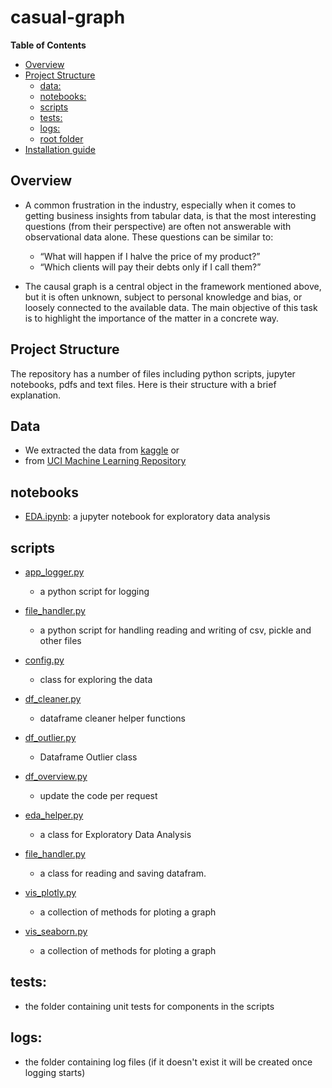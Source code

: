 # casual-graph
**Table of Contents**

  - [Overview](#overview)
  - [Project Structure](#project-structure)
    - [data:](#data)
    - [notebooks:](#notebooks)
    - [scripts](#scripts)
    - [tests:](#tests)
    - [logs:](#logs)
    - [root folder](#root-folder)
  - [Installation guide](#installation-guide)

## Overview
- A common frustration in the industry, especially when it comes to getting business insights from tabular data, is that the most interesting questions (from their perspective) are often not answerable with observational data alone. These questions can be similar to:
    - “What will happen if I halve the price of my product?”
    - “Which clients will pay their debts only if I call them?”

- The causal graph is a central object in the framework mentioned above, but it
is often unknown, subject to personal knowledge and bias, or loosely
connected to the available data. The main objective of this task is to
highlight the importance of the matter in a concrete way.

## Project Structure
The repository has a number of files including python scripts, jupyter notebooks, pdfs and text files. Here is their structure with a brief explanation.

## Data
- We extracted the data from [kaggle](https://www.kaggle.com/uciml/breast-cancer-wisconsin-data) or
- from [UCI Machine Learning Repository](https://archive-beta.ics.uci.edu/ml/datasets?name=breast)
## notebooks
- [EDA.ipynb](https://github.com/10-Academy-quad-squad/casual-graph/blob/dev-abreham/notebooks/1.%20EDA.ipynb): a jupyter notebook for exploratory data analysis
## scripts
- [app_logger.py](https://github.com/10-Academy-quad-squad/casual-graph/blob/dev-abreham/scripts/app_logger.py)
    - a python script for logging
- [file_handler.py](https://github.com/10-Academy-quad-squad/casual-graph/blob/dev-abreham/scripts/file_handler.py)

    - a python script for handling reading and writing of csv, pickle and other files
- [config.py](https://github.com/10-Academy-quad-squad/casual-graph/blob/dev-abreham/scripts/config.py)
    - class for exploring the data
- [df_cleaner.py](https://github.com/10-Academy-quad-squad/casual-graph/blob/dev-abreham/scripts/df_cleaner.py)
    - dataframe cleaner helper functions
- [df_outlier.py](https://github.com/10-Academy-quad-squad/casual-graph/blob/dev-abreham/scripts/df_outlier.py)
    - Dataframe Outlier class
- [df_overview.py](https://github.com/10-Academy-quad-squad/casual-graph/blob/dev-abreham/scripts/df_overview.py)
    - update the code per request
- [eda_helper.py](https://github.com/10-Academy-quad-squad/casual-graph/blob/dev-abreham/scripts/eda_helper.py) 
    - a class for Exploratory Data Analysis
- [file_handler.py](https://github.com/10-Academy-quad-squad/casual-graph/blob/dev-abreham/scripts/file_handler.py)
    - a class for reading and saving datafram.
- [vis_plotly.py](https://github.com/10-Academy-quad-squad/casual-graph/blob/dev-abreham/scripts/vis_plotly.py)
    - a collection of methods for ploting a graph
- [vis_seaborn.py](https://github.com/10-Academy-quad-squad/casual-graph/blob/dev-abreham/scripts/vis_seaborn.py)
    - a collection of methods for ploting a graph
## tests:
- the folder containing unit tests for components in the scripts

## logs:
- the folder containing log files (if it doesn't exist it will be created once logging starts)





